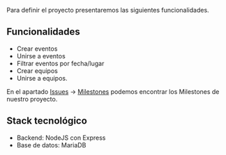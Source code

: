 Para definir el proyecto presentaremos las siguientes funcionalidades.

## Funcionalidades
- Crear eventos
- Unirse a eventos
- Filtrar eventos por fecha/lugar
- Crear equipos
- Unirse a equipos.

En el apartado [Issues](https://github.com/ismeh/VolleyConnect/issues) -> [Milestones](https://github.com/ismeh/VolleyConnect/milestones) podemos encontrar los Milestones de nuestro proyecto.

## Stack tecnológico
- Backend: NodeJS con Express
- Base de datos: MariaDB